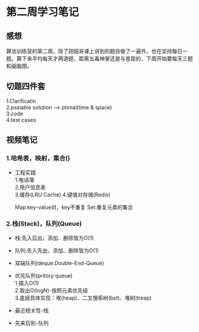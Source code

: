 # 第二周学习笔记

## 感想
算法训练营的第二周，除了把超哥课上讲到的题目做了一遍外，也在坚持每日一题。算下来平均每天才两道题，距离五毒神掌还是与差距的，下周开始要每天三题和画脑图。

## 切题四件套
1.Clarificatin  
2.pssiable solution --> ptimal(time & space)  
3.code   
4.test cases  
## 视频笔记
### 1.哈希表，映射，集合()
* 工程实践  
  1.电话簿  
  2.用户信息表  
  3.缓存(LRU Cache)
  4.键值对存储(Redis)

	Map:key-value对，key不重复
	Set:重复元素的集合
### 2.栈(Stack)，队列(Queue)
* 栈:先入后出，添加、删除皆为O(1)  
* 队列:先入先出，添加、删除皆为O(1)  
* 双端队列(deque:Double-End-Queue)  
* 优先队列(pritory queue)  
  1.插入O(1)  
  2.取出O(logN)-按照元素优先级  
  3.底层具体实现：堆(heap)、二叉搜索树(bst)、堆树(treap)

* 最近相关性-栈  
* 先来后到-队列  

